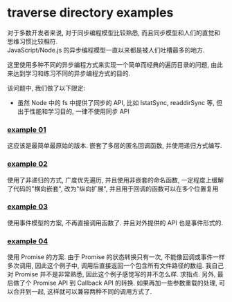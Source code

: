 traverse directory examples
=================

对于多数开发者来说, 对于同步编程模型比较熟悉, 而且同步模型和人们的直觉和思维习惯比较相符.   
JavaScript/Node.js 的异步编程模型一直以来都是被人们吐槽最多的地方.   

这里使用多种不同的异步编程方式来实现一个简单而经典的遍历目录的问题, 由此来达到学习和练习不同的异步编程方式的目的.

该问题中, 我们做了以下限定:

* 虽然 Node 中的 fs 中提供了同步的 API, 比如 lstatSync, readdirSync 等, 但出于性能和学习目的, 一律不使用同步 API



### [example 01](example_01/traverser.js)

这应该是最简单最原始的版本. 嵌套了多层的匿名回调函数, 并使用递归方式编写. 


### [example 02](example_02/traverser.js)

使用了非递归的方式, 广度优先遍历, 并且使用非嵌套的命名函数, 一定程度上缓解了代码的"横向嵌套", 改为"纵向扩展", 并且用于回调的函数可以在多个位置复用 


### [example 03](example_03/traverser.js)

使用事件模型的方案, 不再直接调用函数了. 并且对外提供的 API 也是事件形式的.


### [example 04](example_04/traverser.js)

使用 Promise 的方案.
由于 Promise 的状态转换只有一次, 不能像回调或事件一样多次调用, 因此这个例子中, 调用后直接返回一个包含所有文件路径的数组.
我自己对 Promise 并不是非常熟悉, 因此这个例子感觉写的并不怎么样. 求指点.
另外, 最后做了个 Promise API 到 Callback API 的转换. 如果再加一些参数重载的处理, 可以合并到一起, 这样就可以兼容两种不同的调用方式了.

